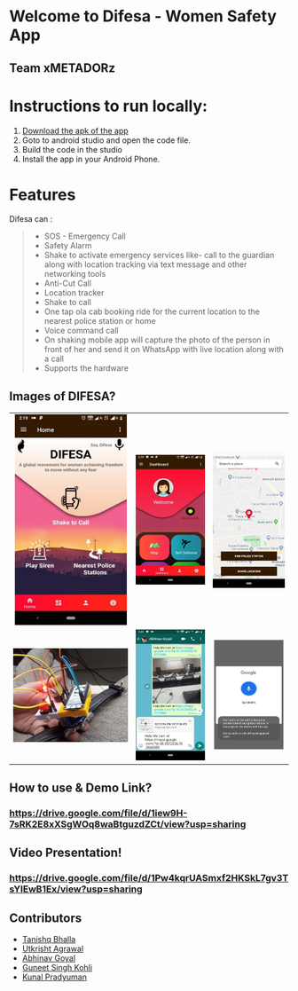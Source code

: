 # Welcome to Difesa  - Women Safety App 
## Team xMETADORz
 

# Instructions to run locally:
1. [Download the apk of the app](https://github.com/gutku10/Difesa/tree/master/app)
2. Goto to android studio and open the code file. 
3. Build the code in the studio 
4. Install the app in your Android Phone.


# Features

Difesa can :
>
>* SOS - Emergency Call
>* Safety Alarm
>* Shake to activate emergency services like- call to the guardian along with location tracking via text message and other networking tools
>* Anti-Cut Call
>* Location tracker
>* Shake to call
>* One tap ola cab booking ride for the current location to the nearest police station or home
>* Voice command call
>* On shaking mobile app will capture the photo of the person in front of her and send it on WhatsApp with live location along with a call
>* Supports the hardware

## Images of DIFESA?


<table>
  <tr>
    <td align="center"><img src="https://github.com/gutku10/Difesa/blob/master/Screenshots/Home.jpg" height="380px;"alt=""/></td>
    <td align="center"><img src="https://github.com/gutku10/Difesa/blob/master/Screenshots/Dashboard.jpg" alt=""/><br /></td>
    <td align="center"><img src="https://github.com/gutku10/Difesa/blob/master/Screenshots/Nearest Police Station.jpg" alt=""/><br /></td>
    
  </tr>
  <tr>
        <td align="center"><img src="https://github.com/gutku10/Difesa/blob/master/Screenshots/Device.jpg" alt=""/><br /></td>
        <td align="center"><img src="https://github.com/gutku10/Difesa/blob/master/Screenshots/On shake Sharing.jpg" alt=""/><br /></td>
        <td align="center"><img src="https://github.com/gutku10/Difesa/blob/master/Screenshots/Suraksha.PNG" alt=""/><br /></td>
  </tr>
</table>


## How to use & Demo Link?

### https://drive.google.com/file/d/1iew9H-7sRK2E8xXSgWOq8waBtguzdZCt/view?usp=sharing

## Video Presentation!

### https://drive.google.com/file/d/1Pw4kqrUASmxf2HKSkL7gv3TsYIEwB1Ex/view?usp=sharing

## Contributors
* [Tanishq Bhalla](https://github.com/)  
* [Utkrisht Agrawal](https://github.com/gutku10)  
* [Abhinav Goyal](https://github.com/zabhitak)  
* [Guneet Singh Kohli](https://github.com/guneetsk99)  
* [Kunal Pradyuman](https://github.com/lostaquila)  
